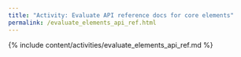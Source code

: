 ```yaml
---
title: "Activity: Evaluate API reference docs for core elements"
permalink: /evaluate_elements_api_ref.html
---
```


{% include content/activities/evaluate_elements_api_ref.md %}
